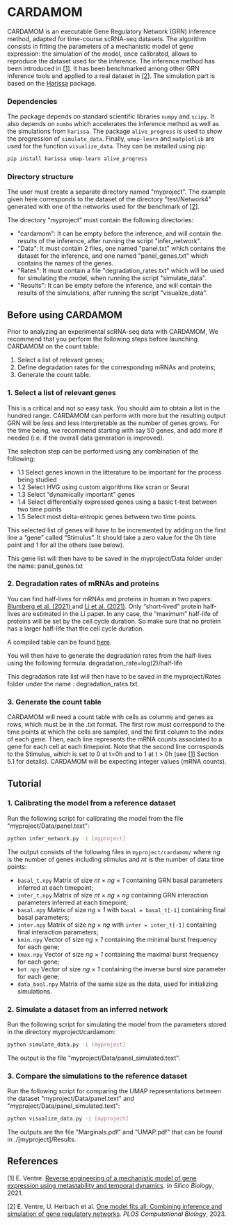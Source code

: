 # CARDAMOM

CARDAMOM is an executable Gene Regulatory Network (GRN) inference method, adapted for time-course scRNA-seq datasets. The algorithm consists in fitting the parameters of a mechanistic model of gene expression: the simulation of the model, once calibrated, allows to reproduce the dataset used for the inference. The inference method has been introduced in [[1](#Ventre2021)]. It has been benchmarked among other GRN inference tools and applied to a real dataset in [[2](#Ventre2023)]. The simulation part is based on the [Harissa](https://github.com/ulysseherbach/harissa) package.

### Dependencies

The package depends on standard scientific libraries `numpy` and `scipy`. It also depends on `numba` which accelerates the inference method as well as the simulations from `harissa`. The package `alive_progress` is used to show the progression of `simulate_data`. Finally, `umap-learn` and `matplotlib` are used for the function `visualize_data`. They can be installed using pip:

```bash
pip install harissa umap-learn alive_progress
```

### Directory structure

The user must create a separate directory named "myproject". The example given here corresponds to the dataset of the directory "test/Network4" generated with one of the networks used for the benchmark of [[2](#Ventre2023)].

The directory "myproject" must contain the following directories:

- "cardamom":
It can be empty before the inference, and will contain the results of the inference, after running the script "infer_network".
- "Data": 
It must contain 2 files, one named "panel.txt" which contains the dataset for the inference, and one named "panel_genes.txt" which contains the names of the genes.
- "Rates": 
It must contain a file "degradation_rates.txt" which will be used for simulating the model, when running the script  "simulate_data".
- "Results": 
It can be empty before the inference, and will contain the results of the simulations, after running the script "visualize_data".


## Before using CARDAMOM

Prior to analyzing an experimental scRNA-seq data with CARDAMOM, We recommend that you perform the following steps before launching CARDAMOM on the count table:

1.	Select a list of relevant genes;
2.	Define degradation rates for the corresponding mRNAs and proteins;
3.	Generate the count table.

### 1. Select a list of relevant genes

This is a critical and not so easy task. You should aim to obtain a list in the hundred range. CARDAMOM can perform with more but the resulting output GRN will be less and less interpretable as the number of genes grows. For the time being, we recommend starting with say 50 genes, and add more if needed (i.e. if the overall data generation is improved).

The selection step can be performed using any combination of the following:

- 1.1 Select genes known in the litterature to be important for the process being studied
- 1.2 Select HVG using custom algorithms like scran or Seurat
- 1.3 Select “dynamically important” genes
- 1.4 Select differentially expressed genes using a basic t-test between two time points
- 1.5 Select most delta-entropic genes between two time points.

This selected list of genes will have to be incremented by adding on the first line a “gene” called “Stimulus”. It should take a zero value for the 0h time point and 1 for all the others (see below). 

This gene list will then have to be saved in the myproject/Data folder under the name: panel_genes.txt

### 2. Degradation rates of mRNAs and proteins

You can find half-lives for mRNAs and proteins in human in two papers: [Blumberg et al. (2021) ](https://doi.org/10.1186/s12915-021-00949-x) and [Li et al. (2021)](https://doi.org/10.1016/j.molcel.2021.09.015). Only “short-lived” protein half-lives are estimated in the Li paper. In any case, the “maximum” half-life of proteins will be set by the cell cycle duration. So make sure that no protein has a larger half-life that the cell cycle duration.

A compiled table can be found [here](https://osf.io/4hqt9/?view_only=23288f5b09274a858cc32009c5a0fe78).

You will then have to generate the degradation rates from the half-lives using the following formula: degradation_rate=log(2)/half-life

This degradation rate list will then have to be saved in the myproject/Rates folder under the name : degradation_rates.txt.

### 3. Generate the count table

CARDAMOM will need a count table with cells as columns and genes as rows, which must be in the .txt format. The first row must correspond to the time points at which the cells are sampled, and the first column to the index of each gene. Then, each line represents the mRNA counts associated to a gene for each cell at each timepoint. Note that the second line corresponds to the Stimulus, which is set to 0 at t=0h and to 1 at t > 0h (see [[1](#Ventre2021)] Section 5.1 for details). CARDAMOM will be expecting integer values (mRNA counts).


## Tutorial

### 1. Calibrating the model from a reference dataset

Run the following script for calibrating the model from the file "myproject/Data/panel.text":

```bash
python infer_network.py -i [myproject]
```

The output consists of the following files in `myproject/cardamom/` where *ng* is the number of genes including stimulus and *nt* is the number of data time points:

- `basal_t.npy` Matrix of size *nt* × *ng* × *1* containing GRN basal parameters inferred at each timepoint;
- `inter_t.npy` Matrix of size *nt* × *ng* × *ng* containing GRN interaction parameters inferred at each timepoint;
- `basal.npy` Matrix of size *ng* × *1* with `basal = basal_t[-1]` containing final basal parameters;
- `inter.npy` Matrix of size *ng* × *ng* with `inter = inter_t[-1]` containing final interaction parameters;
- `kmin.npy` Vector of size *ng* × *1* containing the minimal burst frequency for each gene;
- `kmax.npy` Vector of size *ng* × *1* containing the maximal burst frequency for each gene;
- `bet.npy` Vector of size *ng* × *1* containing the inverse burst size parameter for each gene;
- `data_bool.npy` Matrix of the same size as the data, used for initializing simulations.
 
### 2. Simulate a dataset from an inferred network

Run the following script for simulating the model from the parameters stored in the directory myproject/cardamom:

```bash
python simulate_data.py -i [myproject]
```

The output is the file "myproject/Data/panel_simulated.text".

### 3. Compare the simulations to the reference dataset

Run the following script for comparing the UMAP representations between the dataset "myproject/Data/panel.text" and "myproject/Data/panel_simulated.text":

```bash
python visualize_data.py -i [myproject]
```

The outputs are the file "Marginals.pdf" and "UMAP.pdf" that can be found in ./[myproject]/Results.


## References

<a name="Ventre2021"></a>[1] E. Ventre. [Reverse engineering of a mechanistic model of gene expression using metastability and temporal dynamics](https://content.iospress.com/articles/in-silico-biology/isb210226). *In Silico Biology*, 2021.

<a name="Ventre2023"></a>[2] E. Ventre, U. Herbach et al. [One model fits all: Combining inference and simulation of gene regulatory networks](https://doi.org/10.1371/journal.pcbi.1010962). *PLOS Computational Biology*, 2023.